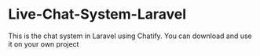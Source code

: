 # Live-Chat-System-Laravel
This is the chat system in Laravel using Chatify. You can download and use it on your own project

